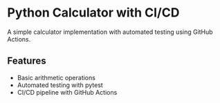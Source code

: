 # Python Calculator with CI/CD

A simple calculator implementation with automated testing using GitHub Actions.

## Features
- Basic arithmetic operations
- Automated testing with pytest
- CI/CD pipeline with GitHub Actions
